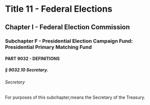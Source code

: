 
# Title 11 - Federal Elections
## Chapter I - Federal Election Commission
### Subchapter F - Presidential Election Campaign Fund: Presidential Primary Matching Fund
#### PART 9032 - DEFINITIONS
##### § 9032.10 Secretary.
###### Secretary

For purposes of this subchapter,means the Secretary of the Treasury.
